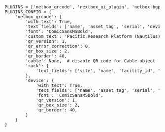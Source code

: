<pre>
PLUGINS = ['netbox_qrcode', 'nextbox_ui_plugin', 'netbox-bgp']
PLUGINS_CONFIG = {
    'netbox_qrcode': {
        'with_text': True,
        'text_fields': ['name', 'asset_tag', 'serial', 'device_type'],
        'font': 'ComicSansMSBold',
        'custom_text': 'Pacific Research Platform (Nautilus)',
        'qr_version': 1,
        'qr_error_correction': 0,
        'qr_box_size': 2,
        'qr_border': 40,
        'cable': None,  # disable QR code for Cable object
        'rack': {
            'text_fields': ['site', 'name', 'facility_id', 'tenant']
        },
        'device': {
            'with_text': True,
            'text_fields': ['name', 'asset_tag', 'serial', 'device_type'],
            'font': 'ComicSansMSBold',
            'qr_version': 1,
            'qr_box_size': 2,
            'qr_border': 40,
        }
    }
}
